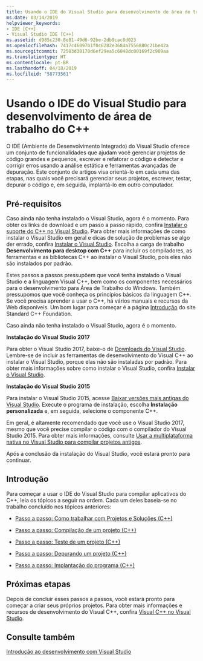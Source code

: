 ```yaml
---
title: Usando o IDE do Visual Studio para desenvolvimento de área de trabalho do C++
ms.date: 03/14/2019
helpviewer_keywords:
- IDE [C++]
- Visual Studio IDE [C++]
ms.assetid: d985c230-8e81-49d6-92be-2db9cac8d023
ms.openlocfilehash: 7417c46097b1f0c6282e3684a7556880c21be42a
ms.sourcegitcommit: 72583d30170d6ef29ea5c6848dc00169f2c909aa
ms.translationtype: HT
ms.contentlocale: pt-BR
ms.lasthandoff: 04/18/2019
ms.locfileid: "58773561"
---
```

# <a name="using-the-visual-studio-ide-for-c-desktop-development"></a>Usando o IDE do Visual Studio para desenvolvimento de área de trabalho do C++

O IDE (Ambiente de Desenvolvimento Integrado) do Visual Studio oferece um conjunto de funcionalidades que ajudam você gerenciar projetos de código grandes e pequenos, escrever e refatorar o código e detectar e corrigir erros usando a análise estática e ferramentas avançadas de depuração. Este conjunto de artigos visa orientá-lo em cada uma das etapas, nas quais você precisará gerenciar seus projetos, escrever, testar, depurar o código e, em seguida, implantá-lo em outro computador.

## <a name="prerequisites"></a>Pré-requisitos

Caso ainda não tenha instalado o Visual Studio, agora é o momento. Para obter os links de download e um passo a passo rápido, confira [Instalar o suporte do C++ no Visual Studio](../build/vscpp-step-0-installation.md). Para obter mais informações de como instalar o Visual Studio em geral e dicas de solução de problemas se algo der errado, confira [Instalar o Visual Studio](/visualstudio/install/install-visual-studio). Escolha a carga de trabalho **Desenvolvimento para desktop com C++** para incluir os compiladores, as ferramentas e as bibliotecas C++ ao instalar o Visual Studio, pois eles não são instalados por padrão.

Estes passos a passos pressupõem que você tenha instalado o Visual Studio e a linguagem Visual C++, bem como os componentes necessários para o desenvolvimento para Área de Trabalho do Windows. Também pressupomos que você conheça os princípios básicos da linguagem C++. Se você precisa aprender a usar o C++, há vários manuais e recursos da Web disponíveis. Um bom lugar para começar é a página [Introdução](https://isocpp.org/get-started) do site Standard C++ Foundation.

Caso ainda não tenha instalado o Visual Studio, agora é o momento.

**Instalação do Visual Studio 2017**

Para obter o Visual Studio 2017, baixe-o de [Downloads do Visual Studio](https://www.visualstudio.com/downloads/download-visual-studio-vs.aspx). Lembre-se de incluir as ferramentas de desenvolvimento do Visual C++ ao instalar o Visual Studio, porque elas não são instaladas por padrão. Para obter mais informações sobre como instalar o Visual Studio, confira [Instalar o Visual Studio](/visualstudio/install/install-visual-studio).

**Instalação do Visual Studio 2015**

Para instalar o Visual Studio 2015, acesse [Baixar versões mais antigas do Visual Studio](https://www.visualstudio.com/vs/older-downloads/). Execute o programa de instalação, escolha **Instalação personalizada** e, em seguida, selecione o componente C++.

Em geral, é altamente recomendado que você use o Visual Studio 2017, mesmo que você precise compilar o código com o compilador do Visual Studio 2015. Para obter mais informações, consulte [Usar a multiplataforma nativa no Visual Studio para compilar projetos antigos](../porting/use-native-multi-targeting.md).

Após a conclusão da instalação do Visual Studio, você estará pronto para continuar.

## <a name="get-started"></a>Introdução

Para começar a usar o IDE do Visual Studio para compilar aplicativos do C++, leia os tópicos a seguir na ordem. Cada um deles baseia-se no trabalho concluído nos tópicos anteriores:

- [Passo a passo: Como trabalhar com Projetos e Soluções (C++)](walkthrough-working-with-projects-and-solutions-cpp.md)

- [Passo a passo: Compilação de um projeto (C++)](walkthrough-building-a-project-cpp.md)

- [Passo a passo: Teste de um projeto (C++)](walkthrough-testing-a-project-cpp.md)

- [Passo a passo: Depurando um projeto (C++)](walkthrough-debugging-a-project-cpp.md)

- [Passo a passo: Implantação do programa (C++)](walkthrough-deploying-your-program-cpp.md)

## <a name="next-steps"></a>Próximas etapas

Depois de concluir esses passos a passos, você estará pronto para começar a criar seus próprios projetos. Para obter mais informações e recursos de desenvolvimento do Visual C++, confira [Visual C++ no Visual Studio](../overview/visual-cpp-in-visual-studio.md).

## <a name="see-also"></a>Consulte também

[Introdução ao desenvolvimento com Visual Studio](/visualstudio/ide/get-started-developing-with-visual-studio)